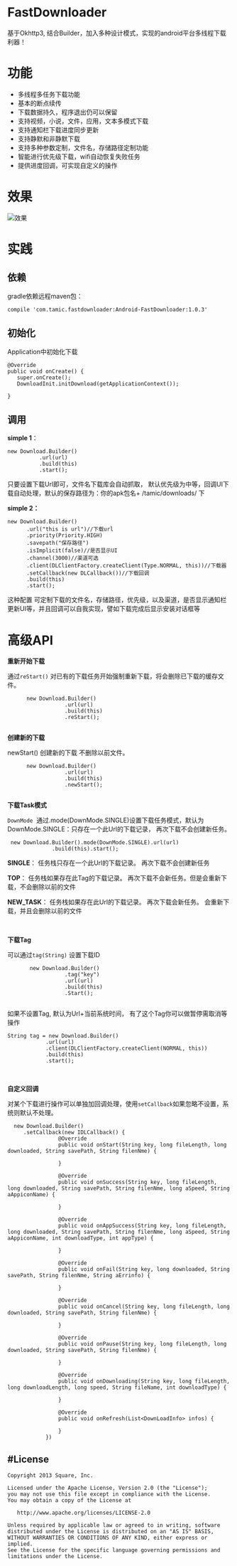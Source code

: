 # FastDownloader
基于Okhttp3, 结合Builder，加入多种设计模式，实现的android平台多线程下载利器！

# 功能 #

- 多线程多任务下载功能
- 基本的断点续传
- 下载数据持久，程序退出仍可以保留
- 支持视频，小说，文件，应用，文本多模式下载
- 支持通知栏下载进度同步更新
- 支持静默和非静默下载
- 支持多种参数定制，文件名，存储路径定制功能
- 智能进行优先级下载，wifi自动恢复失败任务
- 提供进度回调，可实现自定义的操作

# 效果

![效果](https://github.com/Tamicer/FastDownloader/blob/master/GIF.gif)

# 实践 #

## 依赖 ##

gradle依赖远程maven包：


    compile 'com.tamic.fastdownloader:Android-FastDownloader:1.0.3'

## 初始化 ##

Application中初始化下载

    @Override
    public void onCreate() {
       super.onCreate();
       DownloadInit.initDownload(getApplicationContext());
  
    }

## 调用 ##

**simple 1**：

    new Download.Builder()
              .url(url)
              .build(this)
              .start();

只要设置下载Url即可，文件名下载库会自动抓取，
默认优先级为中等，回调UI下载自动处理，默认的保存路径为：你的apk包名+ /tamic/downloads/  下

**simple 2：**

     
     
     
    new Download.Builder()
          .url("this is url")//下载url
          .priority(Priority.HIGH) 
          .savepath("保存路径")
          .isImplicit(false)//是否显示UI
          .channel(3000)//渠道可选
          .client(DLClientFactory.createClient(Type.NORMAL, this))//下载器
          .setCallback(new DLCallback())//下载回调
          .build(this)
          .start();
     

这种配置 可定制下载的文件名，存储路径，优先级，以及渠道，是否显示通知栏更新UI等，并且回调可以自我实现，譬如下载完成后显示安装对话框等

# 高级API

**重新开始下载**

通过`reStart()` 对已有的下载任务开始强制重新下载，将会删除已下载的缓存文件。

```
      new Download.Builder()
                  .url(url)
                  .build(this)
                  .reStart();
                
```  
**创建新的下载**

newStart() 创建新的下载 不删除以前文件。


```
      new Download.Builder()
                  .url(url)
                  .build(this)
                  .newStart();
                
``` 


**下载Task模式**

 

 `DownMode`  通过.mode(DownMode.SINGLE)设置下载任务模式，默认为DownMode.SINGLE：只存在一个此Url的下载记录， 再次下载不会创建新任务。
 
     new Download.Builder().mode(DownMode.SINGLE).url(url)
                  .build(this).start();

 
   **SINGLE**：  任务栈只存在一个此Url的下载记录。 再次下载不会创建新任务

   
   **TOP**： 任务栈如果存在此Tag的下载记录。 再次下载不会新任务。但是会重新下载，不会删除以前的文件
    
     
   
   **NEW_TASK**： 任务栈如果存在此Url的下载记录。 再次下载会新任务。 会重新下载，并且会删除以前的文件
    
                
             
**下载Tag**

可以通过`tag(String)` 设置下载ID

```
       new Download.Builder()
                  .tag("key")
                  .url(url)
                  .build(this)
                  .Start();
                
 ```  

             
 
  
如果不设置Tag, 默认为Url+当前系统时间， 有了这个Tag你可以做暂停需取消等操作


    String tag = new Download.Builder()
                .url(url)
                .client(DLClientFactory.createClient(NORMAL, this))
                .build(this)
                .start();
           



**自定义回调**  

对某个下载进行操作可以单独加回调处理，使用`setCallback`如果忽略不设置，系统则默认不处理。



      new Download.Builder()
         .setCallback(new IDLCallback() {
                    @Override
                    public void onStart(String key, long fileLength, long downloaded, String savePath, String filenNme) {
                        
                    }

                    @Override
                    public void onSuccess(String key, long fileLength, long downloaded, String savePath, String filenNme, long aSpeed, String aAppiconName) {

                    }

                    @Override
                    public void onAppSuccess(String key, long fileLength, long downloaded, String savePath, String filenNme, long aSpeed, String aAppiconName, int downloadType, int appType) {

                    }

                    @Override
                    public void onFail(String key, long downloaded, String savePath, String filenNme, String aErrinfo) {

                    }

                    @Override
                    public void onCancel(String key, long fileLength, long downloaded, String savePath, String filenNme) {

                    }

                    @Override
                    public void onPause(String key, long fileLength, long downloaded, String savePath, String filenNme) {

                    }

                    @Override
                    public void onDownloading(String key, long fileLength, long downloadLength, long speed, String fileName, int downloadType) {

                    }

                    @Override
                    public void onRefresh(List<DownLoadInfo> infos) {

                    }
                })
                
                
#License
--------

    Copyright 2013 Square, Inc.

    Licensed under the Apache License, Version 2.0 (the "License");
    you may not use this file except in compliance with the License.
    You may obtain a copy of the License at

       http://www.apache.org/licenses/LICENSE-2.0

    Unless required by applicable law or agreed to in writing, software
    distributed under the License is distributed on an "AS IS" BASIS,
    WITHOUT WARRANTIES OR CONDITIONS OF ANY KIND, either express or implied.
    See the License for the specific language governing permissions and
    limitations under the License.                 
                
